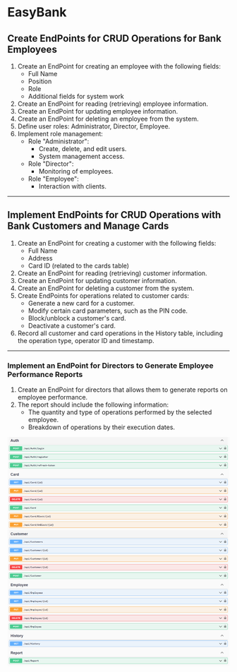 # EasyBank
## Create EndPoints for CRUD Operations for Bank Employees
1. Create an EndPoint for creating an employee with the following fields:
   - Full Name
   - Position
   - Role
   - Additional fields for system work
2. Create an EndPoint for reading (retrieving) employee information.
3. Create an EndPoint for updating employee information.
4. Create an EndPoint for deleting an employee from the system.
5. Define user roles: Administrator, Director, Employee.
6. Implement role management:
   - Role "Administrator":
     - Create, delete, and edit users.
     - System management access.
   - Role "Director":
     - Monitoring of employees.
   - Role "Employee":
     - Interaction with clients.
---
## Implement EndPoints for CRUD Operations with Bank Customers and Manage Cards
1. Create an EndPoint for creating a customer with the following fields:
   - Full Name
   - Address
   - Card ID (related to the cards table)
2. Create an EndPoint for reading (retrieving) customer information.
3. Create an EndPoint for updating customer information.
4. Create an EndPoint for deleting a customer from the system.
5. Create EndPoints for operations related to customer cards:
   - Generate a new card for a customer.
   - Modify certain card parameters, such as the PIN code.
   - Block/unblock a customer's card.
   - Deactivate a customer's card.
6. Record all customer and card operations in the History table, including the operation type, operator ID and timestamp.
---
### Implement an EndPoint for Directors to Generate Employee Performance Reports
1. Create an EndPoint for directors that allows them to generate reports on employee performance.
2. The report should include the following information:
   - The quantity and type of operations performed by the selected employee.
   - Breakdown of operations by their execution dates.

![Alt text](https://github.com/otabek-dev/EasyBank/blob/master/apiEasyBank.png)
